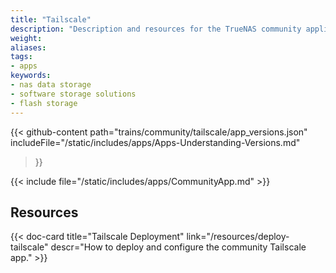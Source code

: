 ```yaml
---
title: "Tailscale"
description: "Description and resources for the TrueNAS community application called Tailscale."
weight: 
aliases:
tags:
- apps
keywords:
- nas data storage
- software storage solutions
- flash storage
---
```


{{< github-content 
    path="trains/community/tailscale/app_versions.json"
	includeFile="/static/includes/apps/Apps-Understanding-Versions.md"
>}}

{{< include file="/static/includes/apps/CommunityApp.md" >}}

## Resources

<div class="docs-sections">

{{< doc-card title="Tailscale Deployment" link="/resources/deploy-tailscale"
descr="How to deploy and configure the community Tailscale app." >}}

</div>

